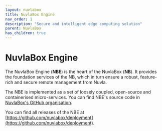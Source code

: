 ```yaml
---
layout: nuvlabox
title: NuvlaBox Engine
nav_order: 1
description: "Secure and intelligent edge computing solution"
parent: NuvlaBox
has_children: true
---
```


NuvlaBox Engine
========

The NuvlaBox Engine (**NBE**) is the heart of the NuvlaBox (**NB**). It provides the foundation services of the NB, which in turn ensure a robust, feature-rich and secure remote management from Nuvla.

The NBE is implemented as a set of loosely coupled, open-source and containerised micro-services. You can find NBE's source code in [NuvlaBox's GitHub organisation](https://github.com/nuvlabox).

You can find all releases of the NBE at [https://github.com/nuvlabox/deployment](https://github.com/nuvlabox/deployment).
